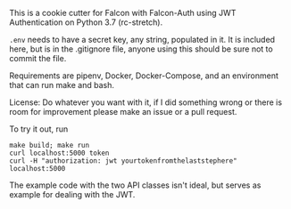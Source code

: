 This is a cookie cutter for Falcon with Falcon-Auth using JWT Authentication on Python 3.7 (rc-stretch).

`.env` needs to have a secret key, any string, populated in it. It is included here, but is in the .gitignore file, anyone using this should be sure not to commit the file.

Requirements are pipenv, Docker, Docker-Compose, and an environment that can run make and bash.

License: Do whatever you want with it, if I did something wrong or there is room for improvement please make an issue or a pull request.

To try it out, run

    make build; make run
    curl localhost:5000 token
    curl -H "authorization: jwt yourtokenfromthelaststephere" localhost:5000

The example code with the two API classes isn't ideal, but serves as example for dealing with the JWT.
